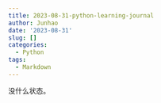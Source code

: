 ```yaml
---
title: 2023-08-31-python-learning-journal
author: Junhao
date: '2023-08-31'
slug: []
categories:
  - Python
tags:
  - Markdown
---
```

  没什么状态。